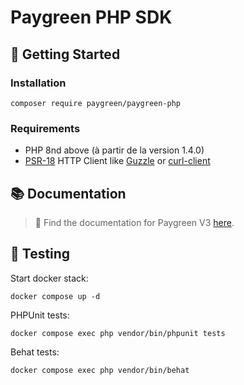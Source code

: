 # Paygreen PHP SDK

## 🚀 Getting Started

### Installation

```shell
composer require paygreen/paygreen-php
```

### Requirements

- PHP 8nd above (à partir de la version 1.4.0)
- [PSR-18](https://www.php-fig.org/psr/psr-18/) HTTP Client like [Guzzle](https://github.com/guzzle/guzzle) or [curl-client](https://github.com/php-http/curl-client)

## 📚 Documentation

> 🚀 Find the documentation for Paygreen V3 [here](https://github.com/PayGreen/paygreen-php/tree/master/docs/v3).

## 🚧 Testing

Start docker stack:
```shell
docker compose up -d
```

PHPUnit tests:
```shell
docker compose exec php vendor/bin/phpunit tests
```

Behat tests:

```shell
docker compose exec php vendor/bin/behat
```
